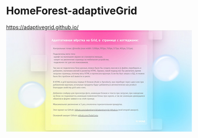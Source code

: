 # HomeForest-adaptiveGrid
https://adaptivegrid.github.io/
![скрин](https://github.com/TodaCosta/HomeForest-adaptiveGrid/blob/main/screen/9.jpg)
